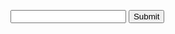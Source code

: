 <canvas id="captcha"></canvas>
<input type="text" id="captcha-input" />
<button onclick="verifyCaptcha()">Submit</button>

<script src="https://cdn.jsdelivr.net/npm/captcha.js"></script>
<script>
  var captcha = new Captcha();
  captcha.draw(document.getElementById("captcha"));
  
  function verifyCaptcha() {
      var userInput = document.getElementById("captcha-input").value;
      if (captcha.verify(userInput)) {
          alert("Captcha verified!");
      } else {
          alert("Invalid captcha!");
      }
  }
</script>
